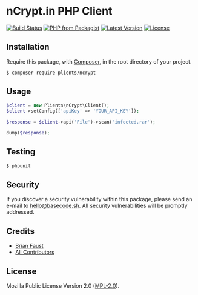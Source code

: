 # nCrypt.in PHP Client

[![Build Status](https://img.shields.io/travis/plients/nCrypt.in-PHP-Client/master.svg?style=flat-square)](https://travis-ci.org/plients/nCrypt.in-PHP-Client)
[![PHP from Packagist](https://img.shields.io/packagist/php-v/plients/ncrypt.svg?style=flat-square)]()
[![Latest Version](https://img.shields.io/github/release/plients/nCrypt.in-PHP-Client.svg?style=flat-square)](https://github.com/plients/nCrypt.in-PHP-Client/releases)
[![License](https://img.shields.io/packagist/l/plients/nCrypt.in-PHP-Client.svg?style=flat-square)](https://packagist.org/packages/plients/nCrypt.in-PHP-Client)

## Installation

Require this package, with [Composer](https://getcomposer.org/), in the root directory of your project.

```bash
$ composer require plients/ncrypt
```

## Usage

```php
$client = new Plients\nCrypt\Client();
$client->setConfig(['apiKey' => 'YOUR_API_KEY']);

$response = $client->api('File')->scan('infected.rar');

dump($response);
```

## Testing

``` bash
$ phpunit
```

## Security

If you discover a security vulnerability within this package, please send an e-mail to hello@basecode.sh. All security vulnerabilities will be promptly addressed.

## Credits

- [Brian Faust](https://github.com/faustbrian)
- [All Contributors](../../contributors)

## License

Mozilla Public License Version 2.0 ([MPL-2.0](./LICENSE)).
